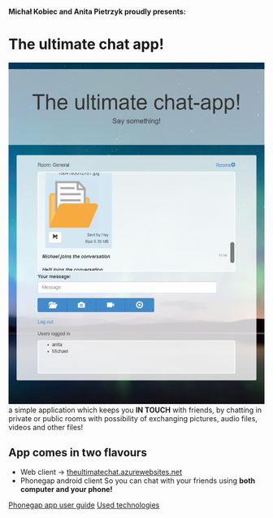 
#### Michał Kobiec and Anita Pietrzyk proudly presents:
# The ultimate chat app!
![](https://raw.githubusercontent.com/siematypie/phoneGap-chat-client/master/docs/images/main-picture.png)
a simple application which keeps you **IN TOUCH**
with friends, by chatting in private or public rooms
with possibility of exchanging pictures, audio files, videos and other files!

## App comes in two flavours
  * Web client -> [theultimatechat.azurewebsites.net](http://theultimatechat.azurewebsites.net/)
  * Phonegap android client
  So you can chat with your friends using **both computer and your phone!** 


[Phonegap app user guide](user-guide)
[Used technologies](used-technologies)


